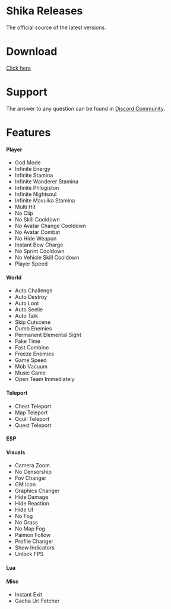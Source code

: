 # Shika Releases
The official source of the latest versions.

# Download

[Click here](https://i8.ae/ntIdK)

# Support
The answer to any question can be found in [Discord Community](https://discord.gg/shika).

# Features
#### Player
* God Mode
* Infinite Energy
* Infinite Stamina
* Infinite Wanderer Stamina
* Infinite Phlogiston
* Infinite Nightsoul
* Infinite Mavuika Stamina
* Multi Hit
* No Clip
* No Skill Cooldown
* No Avatar Change Cooldown
* No Avatar Combat
* No Hide Weapon
* Instant Bow Charge
* No Sprint Cooldown
* No Vehicle Skill Cooldown
* Player Speed
#### World
* Auto Challenge
* Auto Destroy
* Auto Loot
* Auto Seelie
* Auto Talk
* Skip Cutscene
* Dumb Enemies
* Permanent Elemental Sight
* Fake Time
* Fast Combine
* Freeze Enemies
* Game Speed
* Mob Vacuum
* Music Game
* Open Team Immediately
#### Teleport
* Chest Teleport
* Map Teleport
* Oculi Teleport
* Quest Teleport
#### ESP
#### Visuals
* Camera Zoom
* No Censorship
* Fov Changer
* GM Icon
* Graphics Changer
* Hide Damage
* Hide Reaction
* Hide UI
* No Fog
* No Grass
* No Map Fog
* Paimon Follow
* Profile Changer
* Show Indicators
* Unlock FPS
#### Lua
#### Misc
* Instant Exit
* Gacha Url Fetcher
